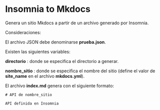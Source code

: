 # Insomnia to Mkdocs

Genera un sitio Mkdocs a partir de un archivo generado por Insomnia.

Consideraciones:

El archivo JSON debe denominarse __prueba.json__.

Existen las siguientes variables:

__directorio__ : donde se especifica el directorio a generar.

__nombre_sitio__ : donde se especifica el nombre del sitio (define el valor de __site_name__ en el archivo __mkdocs.yml__).

El archivo __index.md__ genera con el siguiente formato:
```
# API de nombre_sitio

API definida en Insomnia
```
